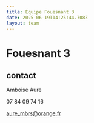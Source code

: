 ```yaml
---
title: Équipe Fouesnant 3
date: 2025-06-19T14:25:44.708Z
layout: team
---
```


# Fouesnant 3



## contact 

 Amboise Aure

07 84 09 74 16

aure_mbrs@orange.fr

